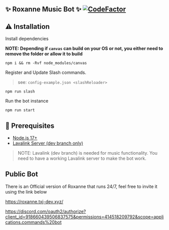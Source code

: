 ## ✨ Roxanne Music Bot ✨ [![CodeFactor](https://www.codefactor.io/repository/github/txj-xyz/roxanne-music-bot/badge/master)](https://www.codefactor.io/repository/github/txj-xyz/roxanne-music-bot/overview/master)

## ⚠️ Installation

Install dependencies

**NOTE: Depending if `canvas` can build on your OS or not, you either need to remove the folder or allow it to build**

```
npm i && rm -Rvf node_modules/canvas
```

Register and Update Slash commands.

> see: `config-example.json <slashReloader>`

```
npm run slash
```

Run the bot instance

```
npm run start
```

## 🚧 Prerequisites

-   [Node.js 17+](https://nodejs.org/en/download/)
-   [Lavalink Server (dev branch only)](https://github.com/freyacodes/Lavalink#server-configuration)

> NOTE: Lavalink (dev branch) is needed for music functionality. You need to have a working Lavalink server to make the bot work.

## Public Bot

There is an Official version of Roxanne that runs 24/7, feel free to invite it using the link below

https://roxanne.txj-dev.xyz/

https://discord.com/oauth2/authorize?client_id=918660439506837575&permissions=414518209792&scope=applications.commands%20bot
